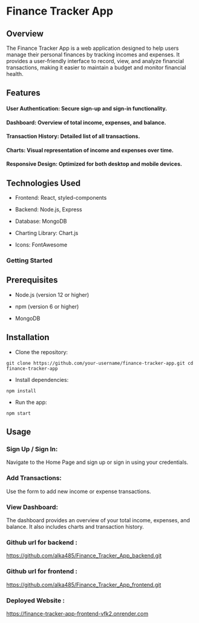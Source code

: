 # Finance Tracker App

## Overview

The Finance Tracker App is a web application designed to help users manage their personal finances by tracking incomes and expenses. It provides a user-friendly interface to record, view, and analyze financial transactions, making it easier to maintain a budget and monitor financial health.

## Features

#### User Authentication: Secure sign-up and sign-in functionality.

#### Dashboard: Overview of total income, expenses, and balance.

#### Transaction History: Detailed list of all transactions.

#### Charts: Visual representation of income and expenses over time.

#### Responsive Design: Optimized for both desktop and mobile devices.

## Technologies Used

* Frontend: React, styled-components

* Backend: Node.js, Express 

* Database: MongoDB 

* Charting Library: Chart.js

* Icons: FontAwesome

### Getting Started

## Prerequisites

* Node.js (version 12 or higher)

* npm (version 6 or higher)

* MongoDB 

##  Installation

* Clone the repository:

`git clone https://github.com/your-username/finance-tracker-app.git
cd finance-tracker-app`

* Install dependencies:

`npm install`

* Run the app:

`npm start`

## Usage 

### Sign Up / Sign In:

Navigate to the Home Page and sign up or sign in using your credentials.

### Add Transactions:

Use the form to add new income or expense transactions.

### View Dashboard:

The dashboard provides an overview of your total income, expenses, and balance. It also includes charts and transaction history.

### Github url for backend : 

https://github.com/alka485/Finance_Tracker_App_backend.git


### Github url for frontend :

https://github.com/alka485/Finance_Tracker_App_frontend.git

### Deployed Website :

https://finance-tracker-app-frontend-vfk2.onrender.com















